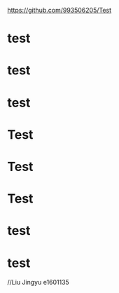 https://github.com/993506205/Test
# test
# test
# test
# Test
# Test
# Test
# test
# test
//Liu Jingyu e1601135
